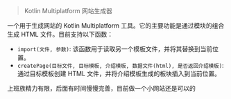 > Kotlin Multiplatform 网站生成器


一个用于生成网站的 Kotlin Multiplatform 工具。它的主要功能是通过模块的组合生成 HTML 文件。目前支持以下函数：

- `import(文件, 参数)`: 该函数用于读取另一个模板文件，并将其替换到当前位置。
- `createPage(目标文件, 目标模板, 介绍模板, 数据文件(html), 是否返回介绍模板)`: 通过目标模板创建 HTML 文件，并将介绍模板生成的板块插入到当前位置。


上班族精力有限，后面有时间慢慢完善，目前做一个小网站还是可以的
